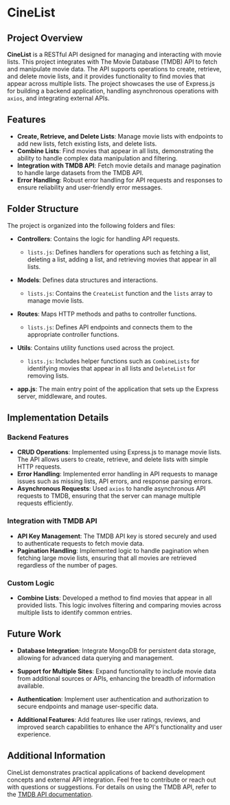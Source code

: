 # CineList

## Project Overview

**CineList** is a RESTful API designed for managing and interacting with movie lists. This project integrates with The Movie Database (TMDB) API to fetch and manipulate movie data. The API supports operations to create, retrieve, and delete movie lists, and it provides functionality to find movies that appear across multiple lists. The project showcases the use of Express.js for building a backend application, handling asynchronous operations with `axios`, and integrating external APIs.

## Features

- **Create, Retrieve, and Delete Lists**: Manage movie lists with endpoints to add new lists, fetch existing lists, and delete lists.
- **Combine Lists**: Find movies that appear in all lists, demonstrating the ability to handle complex data manipulation and filtering.
- **Integration with TMDB API**: Fetch movie details and manage pagination to handle large datasets from the TMDB API.
- **Error Handling**: Robust error handling for API requests and responses to ensure reliability and user-friendly error messages.

## Folder Structure

The project is organized into the following folders and files:

- **Controllers**: Contains the logic for handling API requests.
  - `lists.js`: Defines handlers for operations such as fetching a list, deleting a list, adding a list, and retrieving movies that appear in all lists.

- **Models**: Defines data structures and interactions.
  - `lists.js`: Contains the `CreateList` function and the `lists` array to manage movie lists.

- **Routes**: Maps HTTP methods and paths to controller functions.
  - `lists.js`: Defines API endpoints and connects them to the appropriate controller functions.

- **Utils**: Contains utility functions used across the project.
  - `lists.js`: Includes helper functions such as `CombineLists` for identifying movies that appear in all lists and `DeleteList` for removing lists.

- **app.js**: The main entry point of the application that sets up the Express server, middleware, and routes.

## Implementation Details

### Backend Features

- **CRUD Operations**: Implemented using Express.js to manage movie lists. The API allows users to create, retrieve, and delete lists with simple HTTP requests.
- **Error Handling**: Implemented error handling in API requests to manage issues such as missing lists, API errors, and response parsing errors.
- **Asynchronous Requests**: Used `axios` to handle asynchronous API requests to TMDB, ensuring that the server can manage multiple requests efficiently.

### Integration with TMDB API

- **API Key Management**: The TMDB API key is stored securely and used to authenticate requests to fetch movie data.
- **Pagination Handling**: Implemented logic to handle pagination when fetching large movie lists, ensuring that all movies are retrieved regardless of the number of pages.

### Custom Logic

- **Combine Lists**: Developed a method to find movies that appear in all provided lists. This logic involves filtering and comparing movies across multiple lists to identify common entries.

## Future Work

- **Database Integration**:
  Integrate MongoDB for persistent data storage, allowing for advanced data querying and management.

- **Support for Multiple Sites**:
  Expand functionality to include movie data from additional sources or APIs, enhancing the breadth of information available.

- **Authentication**:
  Implement user authentication and authorization to secure endpoints and manage user-specific data.

- **Additional Features**:
  Add features like user ratings, reviews, and improved search capabilities to enhance the API's functionality and user experience.

## Additional Information

CineList demonstrates practical applications of backend development concepts and external API integration. Feel free to contribute or reach out with questions or suggestions. For details on using the TMDB API, refer to the [TMDB API documentation](https://www.themoviedb.org/documentation/api).
